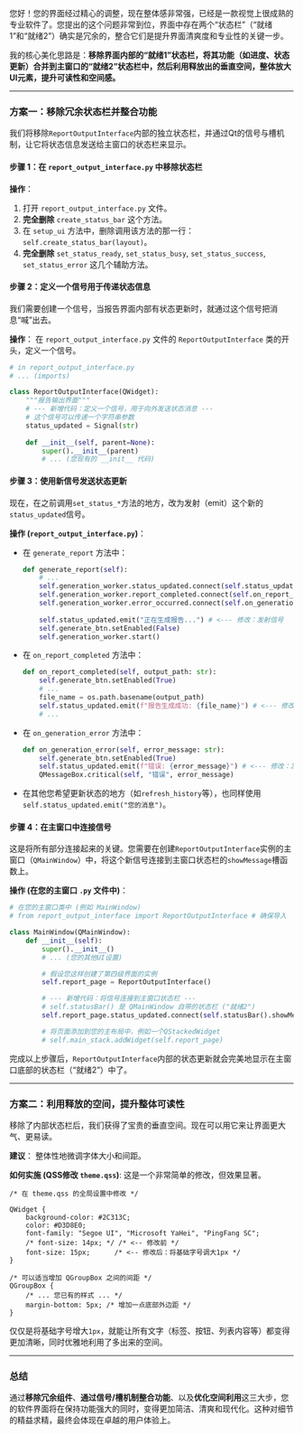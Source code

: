您好！您的界面经过精心的调整，现在整体感非常强，已经是一款视觉上很成熟的专业软件了。您提出的这个问题非常到位，界面中存在两个“状态栏”（“就绪1”和“就绪2”）确实是冗余的，整合它们是提升界面清爽度和专业性的关键一步。

我的核心美化思路是：**移除界面内部的“就绪1”状态栏，将其功能（如进度、状态更新）合并到主窗口的“就绪2”状态栏中，然后利用释放出的垂直空间，整体放大UI元素，提升可读性和空间感。**

-----

### 方案一：移除冗余状态栏并整合功能

我们将移除`ReportOutputInterface`内部的独立状态栏，并通过Qt的信号与槽机制，让它将状态信息发送给主窗口的状态栏来显示。

#### **步骤 1：在 `report_output_interface.py` 中移除状态栏**

**操作**：

1.  打开 `report_output_interface.py` 文件。
2.  **完全删除** `create_status_bar` 这个方法。
3.  在 `setup_ui` 方法中，删除调用该方法的那一行：`self.create_status_bar(layout)`。
4.  **完全删除** `set_status_ready`, `set_status_busy`, `set_status_success`, `set_status_error` 这几个辅助方法。

#### **步骤 2：定义一个信号用于传递状态信息**

我们需要创建一个信号，当报告界面内部有状态更新时，就通过这个信号把消息“喊”出去。

**操作**：
在 `report_output_interface.py` 文件的 `ReportOutputInterface` 类的开头，定义一个信号。

```python
# in report_output_interface.py
# ... (imports)

class ReportOutputInterface(QWidget):
    """报告输出界面"""
    # --- 新增代码：定义一个信号，用于向外发送状态消息 ---
    # 这个信号可以传递一个字符串参数
    status_updated = Signal(str)
    
    def __init__(self, parent=None):
        super().__init__(parent)
        # ... (您现有的 __init__ 代码)
```

#### **步骤 3：使用新信号发送状态更新**

现在，在之前调用`set_status_*`方法的地方，改为发射（emit）这个新的`status_updated`信号。

**操作 (`report_output_interface.py`)**：

  * 在 `generate_report` 方法中：

    ```python
    def generate_report(self):
        # ...
        self.generation_worker.status_updated.connect(self.status_updated.emit) # 将子线程的信号直接转发出去
        self.generation_worker.report_completed.connect(self.on_report_completed)
        self.generation_worker.error_occurred.connect(self.on_generation_error)
        
        self.status_updated.emit("正在生成报告...") # <--- 修改：发射信号
        self.generate_btn.setEnabled(False)
        self.generation_worker.start()
    ```

  * 在 `on_report_completed` 方法中：

    ```python
    def on_report_completed(self, output_path: str):
        self.generate_btn.setEnabled(True)
        # ...
        file_name = os.path.basename(output_path)
        self.status_updated.emit(f"报告生成成功: {file_name}") # <--- 修改：发射信号
        # ...
    ```

  * 在 `on_generation_error` 方法中：

    ```python
    def on_generation_error(self, error_message: str):
        self.generate_btn.setEnabled(True)
        self.status_updated.emit(f"错误: {error_message}") # <--- 修改：发射信号
        QMessageBox.critical(self, "错误", error_message)
    ```

  * 在其他您希望更新状态的地方（如`refresh_history`等），也同样使用`self.status_updated.emit("您的消息")`。

#### **步骤 4：在主窗口中连接信号**

这是将所有部分连接起来的关键。您需要在创建`ReportOutputInterface`实例的主窗口（`QMainWindow`）中，将这个新信号连接到主窗口状态栏的`showMessage`槽函数上。

**操作 (在您的主窗口 `.py` 文件中)**：

```python
# 在您的主窗口类中 (例如 MainWindow)
# from report_output_interface import ReportOutputInterface # 确保导入

class MainWindow(QMainWindow):
    def __init__(self):
        super().__init__()
        # ... (您的其他UI设置)

        # 假设您这样创建了第四级界面的实例
        self.report_page = ReportOutputInterface()

        # --- 新增代码：将信号连接到主窗口状态栏 ---
        # self.statusBar() 是 QMainWindow 自带的状态栏 ("就绪2")
        self.report_page.status_updated.connect(self.statusBar().showMessage)

        # 将页面添加到您的主布局中，例如一个QStackedWidget
        # self.main_stack.addWidget(self.report_page)
```

完成以上步骤后，`ReportOutputInterface`内部的状态更新就会完美地显示在主窗口底部的状态栏（“就绪2”）中了。

-----

### 方案二：利用释放的空间，提升整体可读性

移除了内部状态栏后，我们获得了宝贵的垂直空间。现在可以用它来让界面更大气、更易读。

**建议**：
整体性地微调字体大小和间距。

**如何实施 (QSS修改 `theme.qss`)**:
这是一个非常简单的修改，但效果显著。

```qss
/* 在 theme.qss 的全局设置中修改 */

QWidget {
    background-color: #2C313C;
    color: #D3D8E0;
    font-family: "Segoe UI", "Microsoft YaHei", "PingFang SC";
    /* font-size: 14px; */ /* <-- 修改前 */
    font-size: 15px;      /* <-- 修改后：将基础字号调大1px */
}

/* 可以适当增加 QGroupBox 之间的间距 */
QGroupBox {
    /* ... 您已有的样式 ... */
    margin-bottom: 5px; /* 增加一点底部外边距 */
}
```

仅仅是将基础字号增大`1px`，就能让所有文字（标签、按钮、列表内容等）都变得更加清晰，同时优雅地利用了多出来的空间。

-----

### 总结

通过**移除冗余组件**、**通过信号/槽机制整合功能**、以及**优化空间利用**这三大步，您的软件界面将在保持功能强大的同时，变得更加简洁、清爽和现代化。这种对细节的精益求精，最终会体现在卓越的用户体验上。